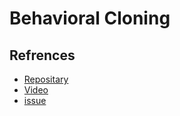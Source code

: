 # Behavioral Cloning
## Refrences
* [Repositary](https://github.com/CleanPegasus/Behavioural-Cloning)
* [Video](https://www.youtube.com/watch?v=EaY5QiZwSP4&feature=youtu.be)
* [issue]()
